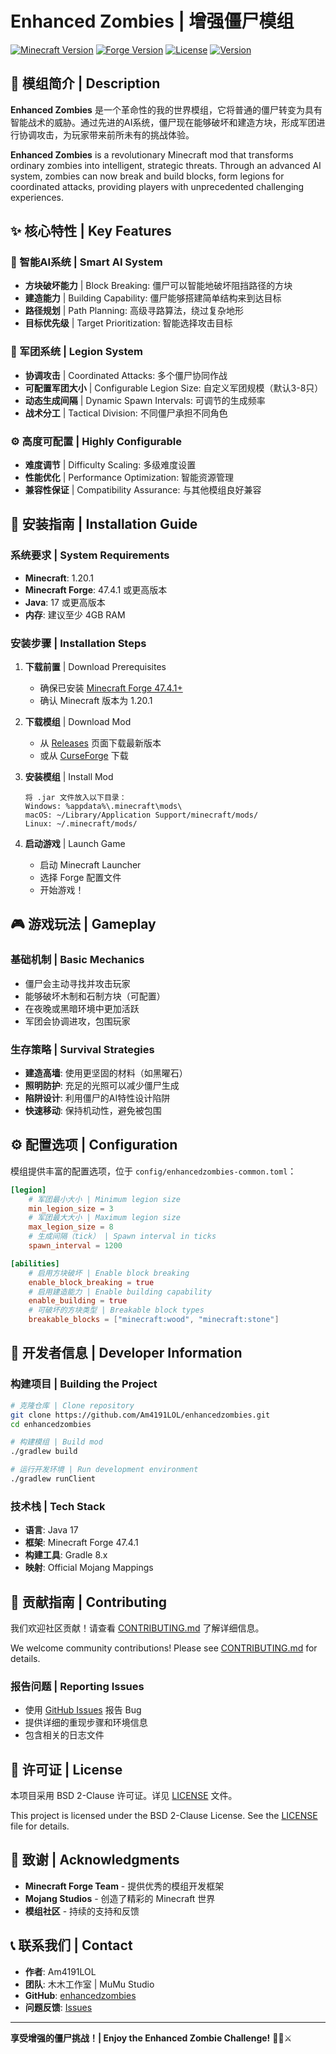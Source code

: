 # Enhanced Zombies | 增强僵尸模组

[![Minecraft Version](https://img.shields.io/badge/Minecraft-1.20.1-brightgreen.svg)](https://minecraft.net/)
[![Forge Version](https://img.shields.io/badge/Forge-47.4.1-orange.svg)](https://files.minecraftforge.net/)
[![License](https://img.shields.io/badge/License-BSD%202--Clause-blue.svg)](LICENSE)
[![Version](https://img.shields.io/badge/Version-1.0.0-red.svg)](https://github.com/Am4191LOL/enhancedzombies/releases)

## 📖 模组简介 | Description

**Enhanced Zombies** 是一个革命性的我的世界模组，它将普通的僵尸转变为具有智能战术的威胁。通过先进的AI系统，僵尸现在能够破坏和建造方块，形成军团进行协调攻击，为玩家带来前所未有的挑战体验。

**Enhanced Zombies** is a revolutionary Minecraft mod that transforms ordinary zombies into intelligent, strategic threats. Through an advanced AI system, zombies can now break and build blocks, form legions for coordinated attacks, providing players with unprecedented challenging experiences.

## ✨ 核心特性 | Key Features

### 🧠 智能AI系统 | Smart AI System
- **方块破坏能力** | Block Breaking: 僵尸可以智能地破坏阻挡路径的方块
- **建造能力** | Building Capability: 僵尸能够搭建简单结构来到达目标
- **路径规划** | Path Planning: 高级寻路算法，绕过复杂地形
- **目标优先级** | Target Prioritization: 智能选择攻击目标

### 👥 军团系统 | Legion System
- **协调攻击** | Coordinated Attacks: 多个僵尸协同作战
- **可配置军团大小** | Configurable Legion Size: 自定义军团规模（默认3-8只）
- **动态生成间隔** | Dynamic Spawn Intervals: 可调节的生成频率
- **战术分工** | Tactical Division: 不同僵尸承担不同角色

### ⚙️ 高度可配置 | Highly Configurable
- **难度调节** | Difficulty Scaling: 多级难度设置
- **性能优化** | Performance Optimization: 智能资源管理
- **兼容性保证** | Compatibility Assurance: 与其他模组良好兼容

## 🚀 安装指南 | Installation Guide

### 系统要求 | System Requirements
- **Minecraft**: 1.20.1
- **Minecraft Forge**: 47.4.1 或更高版本
- **Java**: 17 或更高版本
- **内存**: 建议至少 4GB RAM

### 安装步骤 | Installation Steps

1. **下载前置** | Download Prerequisites
   - 确保已安装 [Minecraft Forge 47.4.1+](https://files.minecraftforge.net/)
   - 确认 Minecraft 版本为 1.20.1

2. **下载模组** | Download Mod
   - 从 [Releases](https://github.com/Am4191LOL/enhancedzombies/releases) 页面下载最新版本
   - 或从 [CurseForge](https://www.curseforge.com/) 下载

3. **安装模组** | Install Mod
   ```
   将 .jar 文件放入以下目录：
   Windows: %appdata%\.minecraft\mods\
   macOS: ~/Library/Application Support/minecraft/mods/
   Linux: ~/.minecraft/mods/
   ```

4. **启动游戏** | Launch Game
   - 启动 Minecraft Launcher
   - 选择 Forge 配置文件
   - 开始游戏！

## 🎮 游戏玩法 | Gameplay

### 基础机制 | Basic Mechanics
- 僵尸会主动寻找并攻击玩家
- 能够破坏木制和石制方块（可配置）
- 在夜晚或黑暗环境中更加活跃
- 军团会协调进攻，包围玩家

### 生存策略 | Survival Strategies
- **建造高墙**: 使用更坚固的材料（如黑曜石）
- **照明防护**: 充足的光照可以减少僵尸生成
- **陷阱设计**: 利用僵尸的AI特性设计陷阱
- **快速移动**: 保持机动性，避免被包围

## ⚙️ 配置选项 | Configuration

模组提供丰富的配置选项，位于 `config/enhancedzombies-common.toml`：

```toml
[legion]
    # 军团最小大小 | Minimum legion size
    min_legion_size = 3
    # 军团最大大小 | Maximum legion size  
    max_legion_size = 8
    # 生成间隔（tick） | Spawn interval in ticks
    spawn_interval = 1200

[abilities]
    # 启用方块破坏 | Enable block breaking
    enable_block_breaking = true
    # 启用建造能力 | Enable building capability
    enable_building = true
    # 可破坏的方块类型 | Breakable block types
    breakable_blocks = ["minecraft:wood", "minecraft:stone"]
```

## 🔧 开发者信息 | Developer Information

### 构建项目 | Building the Project

```bash
# 克隆仓库 | Clone repository
git clone https://github.com/Am4191LOL/enhancedzombies.git
cd enhancedzombies

# 构建模组 | Build mod
./gradlew build

# 运行开发环境 | Run development environment
./gradlew runClient
```

### 技术栈 | Tech Stack
- **语言**: Java 17
- **框架**: Minecraft Forge 47.4.1
- **构建工具**: Gradle 8.x
- **映射**: Official Mojang Mappings

## 🤝 贡献指南 | Contributing

我们欢迎社区贡献！请查看 [CONTRIBUTING.md](CONTRIBUTING.md) 了解详细信息。

We welcome community contributions! Please see [CONTRIBUTING.md](CONTRIBUTING.md) for details.

### 报告问题 | Reporting Issues
- 使用 [GitHub Issues](https://github.com/Am4191LOL/enhancedzombies/issues) 报告 Bug
- 提供详细的重现步骤和环境信息
- 包含相关的日志文件

## 📄 许可证 | License

本项目采用 BSD 2-Clause 许可证。详见 [LICENSE](LICENSE) 文件。

This project is licensed under the BSD 2-Clause License. See the [LICENSE](LICENSE) file for details.

## 🙏 致谢 | Acknowledgments

- **Minecraft Forge Team** - 提供优秀的模组开发框架
- **Mojang Studios** - 创造了精彩的 Minecraft 世界
- **模组社区** - 持续的支持和反馈

## 📞 联系我们 | Contact

- **作者**: Am4191LOL
- **团队**: 木木工作室 | MuMu Studio
- **GitHub**: [enhancedzombies](https://github.com/Am4191LOL/enhancedzombies)
- **问题反馈**: [Issues](https://github.com/Am4191LOL/enhancedzombies/issues)

---

**享受增强的僵尸挑战！| Enjoy the Enhanced Zombie Challenge!** 🧟‍♂️⚔️
